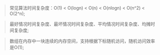 > 常见算法时间复杂度：O(1) < O(logn) < O(n) < O(nlogn) < O(n^2) < O(2^n);

> 最好情况时间复杂度、最坏情况时间复杂度、平均情况时间复杂度、均摊时间复杂度;

> 数组在内存中一块连续的内存空间，支持根据下标随机访问，随机访问效率是O(1);

> 